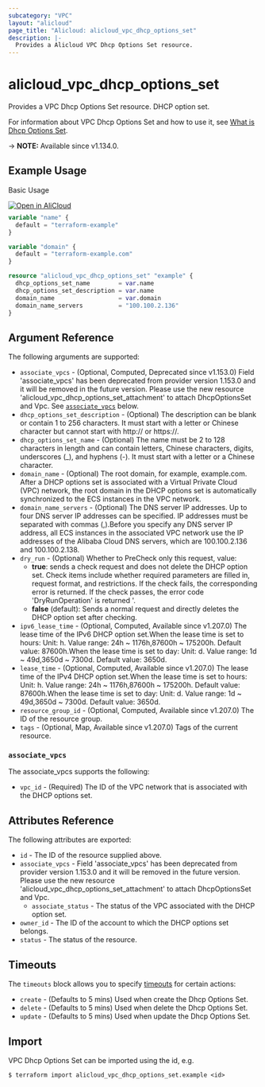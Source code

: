 ```yaml
---
subcategory: "VPC"
layout: "alicloud"
page_title: "Alicloud: alicloud_vpc_dhcp_options_set"
description: |-
  Provides a Alicloud VPC Dhcp Options Set resource.
---
```


# alicloud_vpc_dhcp_options_set

Provides a VPC Dhcp Options Set resource. DHCP option set.

For information about VPC Dhcp Options Set and how to use it, see [What is Dhcp Options Set](https://www.alibabacloud.com/help/en/virtual-private-cloud/latest/dhcp-options-sets-overview).

-> **NOTE:** Available since v1.134.0.

## Example Usage

Basic Usage

<div style="display: block;margin-bottom: 40px;"><div class="oics-button" style="float: right;position: absolute;margin-bottom: 10px;">
  <a href="https://api.aliyun.com/terraform?resource=alicloud_vpc_dhcp_options_set&exampleId=1647740c-87ae-8291-0b18-cb346be3cbd09fc7e4b2&activeTab=example&spm=docs.r.vpc_dhcp_options_set.0.1647740c87&intl_lang=EN_US" target="_blank">
    <img alt="Open in AliCloud" src="https://img.alicdn.com/imgextra/i1/O1CN01hjjqXv1uYUlY56FyX_!!6000000006049-55-tps-254-36.svg" style="max-height: 44px; max-width: 100%;">
  </a>
</div></div>

```terraform
variable "name" {
  default = "terraform-example"
}

variable "domain" {
  default = "terraform-example.com"
}

resource "alicloud_vpc_dhcp_options_set" "example" {
  dhcp_options_set_name        = var.name
  dhcp_options_set_description = var.name
  domain_name                  = var.domain
  domain_name_servers          = "100.100.2.136"
}
```

## Argument Reference

The following arguments are supported:
* `associate_vpcs` - (Optional, Computed, Deprecated since v1.153.0) Field 'associate_vpcs' has been deprecated from provider version 1.153.0 and it will be removed in the future version. Please use the new resource 'alicloud_vpc_dhcp_options_set_attachment' to attach DhcpOptionsSet and Vpc. See [`associate_vpcs`](#associate_vpcs) below.
* `dhcp_options_set_description` - (Optional) The description can be blank or contain 1 to 256 characters. It must start with a letter or Chinese character but cannot start with http:// or https://.
* `dhcp_options_set_name` - (Optional) The name must be 2 to 128 characters in length and can contain letters, Chinese characters, digits, underscores (_), and hyphens (-). It must start with a letter or a Chinese character.
* `domain_name` - (Optional) The root domain, for example, example.com. After a DHCP options set is associated with a Virtual Private Cloud (VPC) network, the root domain in the DHCP options set is automatically synchronized to the ECS instances in the VPC network.
* `domain_name_servers` - (Optional) The DNS server IP addresses. Up to four DNS server IP addresses can be specified. IP addresses must be separated with commas (,).Before you specify any DNS server IP address, all ECS instances in the associated VPC network use the IP addresses of the Alibaba Cloud DNS servers, which are 100.100.2.136 and 100.100.2.138.
* `dry_run` - (Optional) Whether to PreCheck only this request, value:
  - **true**: sends a check request and does not delete the DHCP option set. Check items include whether required parameters are filled in, request format, and restrictions. If the check fails, the corresponding error is returned. If the check passes, the error code 'DryRunOperation' is returned '.
  - **false** (default): Sends a normal request and directly deletes the DHCP option set after checking.
* `ipv6_lease_time` - (Optional, Computed, Available since v1.207.0) The lease time of the IPv6 DHCP option set.When the lease time is set to hours: Unit: h. Value range: 24h ~ 1176h,87600h ~ 175200h. Default value: 87600h.When the lease time is set to day: Unit: d. Value range: 1d ~ 49d,3650d ~ 7300d. Default value: 3650d.
* `lease_time` - (Optional, Computed, Available since v1.207.0) The lease time of the IPv4 DHCP option set.When the lease time is set to hours: Unit: h. Value range: 24h ~ 1176h,87600h ~ 175200h. Default value: 87600h.When the lease time is set to day: Unit: d. Value range: 1d ~ 49d,3650d ~ 7300d. Default value: 3650d.
* `resource_group_id` - (Optional, Computed, Available since v1.207.0) The ID of the resource group.
* `tags` - (Optional, Map, Available since v1.207.0) Tags of the current resource.

### `associate_vpcs`

The associate_vpcs supports the following:
* `vpc_id` - (Required) The ID of the VPC network that is associated with the DHCP options set.

## Attributes Reference

The following attributes are exported:
* `id` - The ID of the resource supplied above.
* `associate_vpcs` - Field 'associate_vpcs' has been deprecated from provider version 1.153.0 and it will be removed in the future version. Please use the new resource 'alicloud_vpc_dhcp_options_set_attachment' to attach DhcpOptionsSet and Vpc.
  * `associate_status` - The status of the VPC associated with the DHCP option set.
* `owner_id` - The ID of the account to which the DHCP options set belongs.
* `status` - The status of the resource.

## Timeouts

The `timeouts` block allows you to specify [timeouts](https://developer.hashicorp.com/terraform/language/resources/syntax#operation-timeouts) for certain actions:
* `create` - (Defaults to 5 mins) Used when create the Dhcp Options Set.
* `delete` - (Defaults to 5 mins) Used when delete the Dhcp Options Set.
* `update` - (Defaults to 5 mins) Used when update the Dhcp Options Set.

## Import

VPC Dhcp Options Set can be imported using the id, e.g.

```shell
$ terraform import alicloud_vpc_dhcp_options_set.example <id>
```